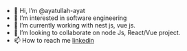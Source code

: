 - 👋 Hi, I’m @ayatullah-ayat
- 👀 I’m interested in software engineering
- 🌱 I’m currently working with nest js, vue js.
- 💞️ I’m looking to collaborate on node Js, React/Vue project.
- 📫 How to reach me [linkedin](https://www.linkedin.com/in/ayatullah-ayat)

<!---
ayatullah-ayat/ayatullah-ayat is a ✨ special ✨ repository because its `README.md` (this file) appears on your GitHub profile.
You can click the Preview link to take a look at your changes.
--->
